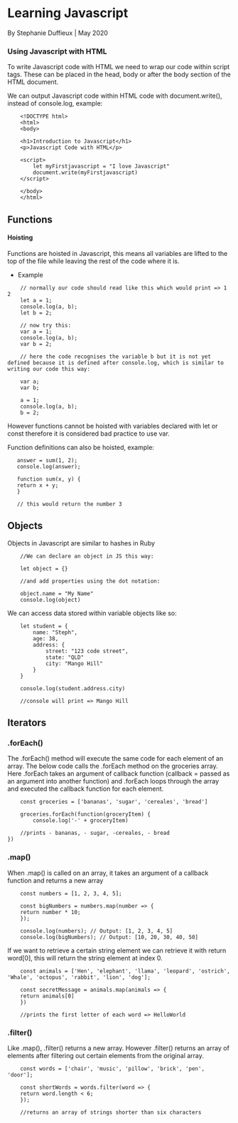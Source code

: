 # Learning Javascript
By Stephanie Duffieux | May 2020

### Using Javascript with HTML

To write Javascript code with HTML we need to wrap our code within script tags. These can be placed in the head, body or after the body section of the HTML document.

We can output Javascript code within HTML code with document.write(), instead of console.log, example:

```
    <!DOCTYPE html>
    <html>
    <body>

    <h1>Introduction to Javascript</h1>
    <p>Javascript Code with HTML</p>

    <script>
        let myFirstjavascript = "I love Javascript"
        document.write(myFirstjavascript)
    </script>

    </body>
    </html>
```

## Functions

#### Hoisting

Functions are hoisted in Javascript, this means all variables are lifted to the top of the file while leaving the rest of the code where it is. 

* Example 

``` 
    // normally our code should read like this which would print => 1 2
    let a = 1;
    console.log(a, b);
    let b = 2;

    // now try this:
    var a = 1;
    console.log(a, b);
    var b = 2;

    // here the code recognises the variable b but it is not yet defined because it is defined after console.log, which is similar to writing our code this way:

    var a;
    var b;

    a = 1;
    console.log(a, b);
    b = 2;
 ```

 However functions cannot be hoisted with variables declared with let or const therefore it is considered bad practice to use var. 

 Function definitions can also be hoisted, example:

 ```
    answer = sum(1, 2);
    console.log(answer);

    function sum(x, y) {
    return x + y;
    }

    // this would return the number 3
```

## Objects

Objects in Javascript are similar to hashes in Ruby

```
    //We can declare an object in JS this way:

    let object = {}

    //and add properties using the dot notation:

    object.name = "My Name"
    console.log(object)
```

We can access data stored within variable objects like so:

```
    let student = {
        name: "Steph",
        age: 38,
        address: {
            street: "123 code street",
            state: "QLD"
            city: "Mango Hill"
        }
    }

    console.log(student.address.city)

    //console will print => Mango Hill

```

## Iterators

### .forEach()

The .forEach() method will execute the same code for each element of an array.
The below code calls the .forEach method on the groceries array. Here .forEach takes an argument of callback function (callback = passed as an argument into another function) and .forEach loops through the array and executed the callback function for each element.

```
    const groceries = ['bananas', 'sugar', 'cereales', 'bread']

    groceries.forEach(function(groceryItem) {
        console.log('-' + groceryItem)
    
    //prints - bananas, - sugar, -cereales, - bread
})

```

### .map()
When .map() is called on an array, it takes an argument of a callback function and returns a new array

```
    const numbers = [1, 2, 3, 4, 5]; 

    const bigNumbers = numbers.map(number => {
    return number * 10;
    });

    console.log(numbers); // Output: [1, 2, 3, 4, 5]
    console.log(bigNumbers); // Output: [10, 20, 30, 40, 50]

```

If we want to retrieve a certain string element we can retrieve it with return word[0], this will return the string element at index 0.

```
    const animals = ['Hen', 'elephant', 'llama', 'leopard', 'ostrich', 'Whale', 'octopus', 'rabbit', 'lion', 'dog'];

    const secretMessage = animals.map(animals => {
    return animals[0]
    })

    //prints the first letter of each word => HelloWorld

```

### .filter()

Like .map(), .filter() returns a new array. However .filter() returns an array of elements after filtering out certain elements from the original array.

```
    const words = ['chair', 'music', 'pillow', 'brick', 'pen', 'door']; 

    const shortWords = words.filter(word => {
    return word.length < 6;
    });

    //returns an array of strings shorter than six characters

```